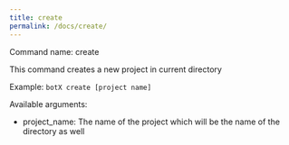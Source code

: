 ```yaml
---
title: create
permalink: /docs/create/
---
```

Command name: create

This command creates a new project in current directory

Example: `botX create [project name]`

Available arguments: 

* project_name: The name of the project which will be the name of the directory as well


